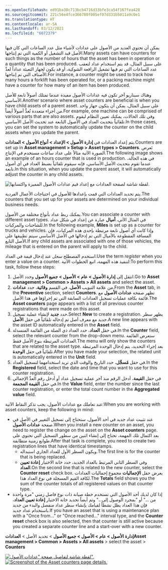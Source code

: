 ```yaml
---
ms.openlocfilehash: ed91ba38c713bcb4716d33bfe3ca54f167fea428
ms.sourcegitcommit: 221c56e4fce366780f005ef07d331b5011a9c0e1
ms.translationtype: HT
ms.contentlocale: ar-SA
ms.lasthandoff: 03/12/2021
ms.locfileid: "6072379"
---
```

<span data-ttu-id="a1102-101">يمكن أن تحتوي العديد من الأصول على عدادات لأشياء مثل عدد الساعات التي كان فيها الأصل قيد التشغيل أو الكمية التي تم إنتاجها.</span><span class="sxs-lookup"><span data-stu-id="a1102-101">Many assets can have counters for such things as the number of hours that the asset has been in operation or a quantity that has been produced.</span></span> <span data-ttu-id="a1102-102">على سبيل المثال، قد يتم استخدام عداد لتعقب عدد الساعات التي تم فيها تشغيل الرافعة الشوكية، أو قد يكون لجهاز التعبئة عداداً لعدِّ الأصناف التي تم إنتاجها.</span><span class="sxs-lookup"><span data-stu-id="a1102-102">For instance, a counter might be used to track how many hours a forklift has been operated for, or a packing machine might have a counter for how many of an item has been produced.</span></span> 

<span data-ttu-id="a1102-103">وهناك سيناريو آخر تكون فيه عدادات الأصول مفيدة عندما تمتلك أصولاً تابعة للأصل الأساسي.</span><span class="sxs-lookup"><span data-stu-id="a1102-103">Another scenario where asset counters are beneficial is when you have child assets of a parent asset.</span></span> <span data-ttu-id="a1102-104">على سبيل المثال، يمكن أن يتكون جهاز واحد من أجزاء متعددة تُعدُّ أصولاً أيضاً.</span><span class="sxs-lookup"><span data-stu-id="a1102-104">For example, one machine can be comprised of various parts that are also assets.</span></span> <span data-ttu-id="a1102-105">وفي تلك الحالات، يمكنك تعيين النظام ليقوم تلقائياً بتحديث العداد في الأصول التابعة عند تحديث الأصل الأساسي.</span><span class="sxs-lookup"><span data-stu-id="a1102-105">In those cases, you can set the system to automatically update the counter on the child assets when you update the parent.</span></span> 

<span data-ttu-id="a1102-106">يتم إعداد العدادات في **إدارة الأصول > الإعداد > أنواع الأصول > العدادات**.</span><span class="sxs-lookup"><span data-stu-id="a1102-106">Counters are set up in **Asset management > Setup > Asset types > Counters**.</span></span> <span data-ttu-id="a1102-107">تَعرض الصورة الآتية مثالاً على عداد ساعات مستخدم في الإنتاج.</span><span class="sxs-lookup"><span data-stu-id="a1102-107">The following image shows an example of an hours counter that is used in production.</span></span> <span data-ttu-id="a1102-108">في هذه الحالة، عندما تقوم بتحديث الأصل الأساسي، فإنه سيقوم تلقائياً بضبط العداد في أي أصول تابعة.</span><span class="sxs-lookup"><span data-stu-id="a1102-108">In this situation, when you update the parent asset, it will automatically adjust the counter in any child assets.</span></span> 

![لقطة شاشة لصفحة العدادات مع إعداد قيم عدادات الأصول المميزة واكتسابها.](../media/counters-ssm.png)
 
<span data-ttu-id="a1102-110">يتم تحديد العدادات التي قمت بإعدادها للأصول في احتياجات الأعمال الفردية.</span><span class="sxs-lookup"><span data-stu-id="a1102-110">The counters that you set up for your assets are determined on your individual business needs.</span></span>
 
<span data-ttu-id="a1102-111">يمكنك ربط عداد بأنواع مختلفة من الأصول.</span><span class="sxs-lookup"><span data-stu-id="a1102-111">You can associate a counter with different asset types.</span></span> <span data-ttu-id="a1102-112">في المثال الآتي، **أميال** عبارة عن إعداد في شكل عداد للشاحنات والمركبات.</span><span class="sxs-lookup"><span data-stu-id="a1102-112">In the following example, **Miles** is set up as a counter for trucks and vehicles.</span></span> <span data-ttu-id="a1102-113">وإذا كانت أي أصول تابعة مرتبطة بإحدى هذه المركبات، فإن المسافة المقطوعة بالأميال التي تم إدخالها في الأصل الأساسي سيتم تطبيقها على الأصل التابع.</span><span class="sxs-lookup"><span data-stu-id="a1102-113">If any child assets are associated with one of those vehicles, the mileage that is entered on the parent will apply to the child.</span></span> 

<span data-ttu-id="a1102-114">استخدم المصطلح *سجل* عند إدخال قيمة في العداد.</span><span class="sxs-lookup"><span data-stu-id="a1102-114">Use the term *register* when you enter a value on a counter.</span></span> <span data-ttu-id="a1102-115">لتنفيذ هذه المهمة، اتبع الخطوات الآتية:</span><span class="sxs-lookup"><span data-stu-id="a1102-115">To perform this task, follow these steps:</span></span>

1.  <span data-ttu-id="a1102-116">انتقل إلى **إدارة الأصول > عام > الأصول > جميع الأصول** وحدد الأصل.</span><span class="sxs-lookup"><span data-stu-id="a1102-116">Go to **Asset management > Common > Assets > All assets** and select the asset.</span></span>
2.  <span data-ttu-id="a1102-117">من علامة التبويب **الأصل**، في القسم **وقائية**، حدد **عدادات**.</span><span class="sxs-lookup"><span data-stu-id="a1102-117">From the **Asset** tab, in the **Preventive** section, select **Counters**.</span></span> <span data-ttu-id="a1102-118">تظهر صفحة **عدادات الأصول** مع قائمة بكافة عمليات تسجيل العدادات السابقة التي تم إجراؤها في هذا الأصل.</span><span class="sxs-lookup"><span data-stu-id="a1102-118">The **Asset counters** page appears with a list of all previous counter registrations that were made on this asset.</span></span>
3.  <span data-ttu-id="a1102-119">حدد **جديد** لإنشاء عملية تسجيل.</span><span class="sxs-lookup"><span data-stu-id="a1102-119">Select **New** to create a registration.</span></span> <span data-ttu-id="a1102-120">يظهر سطر جديد مع معرف أصل تم إدخاله تلقائياً في حقل **الأصل**.</span><span class="sxs-lookup"><span data-stu-id="a1102-120">A new line appears with the asset ID automatically entered in the **Asset** field.</span></span>
4.  <span data-ttu-id="a1102-121">في حقل **العداد**، حدد العداد ذي الصلة من القائمة المنسدلة.</span><span class="sxs-lookup"><span data-stu-id="a1102-121">In the **Counter** field, select the relevant counter from the drop-down menu.</span></span> <span data-ttu-id="a1102-122">ستعرض القائمة العدادات المرتبطة بنوع الأصل فقط.</span><span class="sxs-lookup"><span data-stu-id="a1102-122">The menu will only show the counters that are related to the asset type.</span></span> <span data-ttu-id="a1102-123">بعد إجراء التحديد، يتم إدخال الوحدة المرتبطة تلقائياً في حقل **الوحدة**.</span><span class="sxs-lookup"><span data-stu-id="a1102-123">After you have made your selection, the related unit is automatically entered in the **Unit** field.</span></span>
5.  <span data-ttu-id="a1102-124">في حقل **مُسجَّل**، حدد التاريخ والوقت الذي تريد استخدامهما لتسجيل العداد.</span><span class="sxs-lookup"><span data-stu-id="a1102-124">In the **Registered** field, select the date and time that you want to use for this counter registration.</span></span>
6.  <span data-ttu-id="a1102-125">في حقل **القيمة**، أدخل الرقم منذ آخر عملية تسجيل عداد أو أدخل رقم العدِّ الإجمالي في حقل **القيمة المجمعة**.</span><span class="sxs-lookup"><span data-stu-id="a1102-125">In the **Value** field, enter the number since the last counter registration, or enter the total count number in the **Aggregated value** field.</span></span>

<span data-ttu-id="a1102-126">عند تعاملك مع عدادات الأصول، يجب تذكر النقاط الآتية:</span><span class="sxs-lookup"><span data-stu-id="a1102-126">When you are working with asset counters, keep the following in mind:</span></span>

- <span data-ttu-id="a1102-127">عند تثبيت عداد جديد في أحد الأصول، ستحتاج إلى تسجيل التغيير في الأصل في صفحة **عدادات الأصول**.</span><span class="sxs-lookup"><span data-stu-id="a1102-127">When you install a new counter on an asset, you need to register the change on the asset on the **Asset counters** page.</span></span> <span data-ttu-id="a1102-128">بعد اكتمال تلك المهمة، تحتاج إلى إنشاء اثنين من سطور التسجيل التي تحتوي على طوابع زمنية متطابقة.</span><span class="sxs-lookup"><span data-stu-id="a1102-128">After that task is complete, you need to create two registration lines that have identical timestamps.</span></span> 
    - <span data-ttu-id="a1102-129">ويكون السطر الأول للعداد الجاري استبداله.</span><span class="sxs-lookup"><span data-stu-id="a1102-129">The first line is for the counter that is being replaced.</span></span> 
    - <span data-ttu-id="a1102-130">وفي السطر الثاني المرتبط بالعداد الجديد، حدد خانة الاختيار **إعادة تعيين العداد**.</span><span class="sxs-lookup"><span data-stu-id="a1102-130">On the second line that is related to the new counter, select the **Counter reset** check box.</span></span> <span data-ttu-id="a1102-131">يعرض حقل **الإجماليات** مجموع إجماليات العدادات لكافة القيم المسجلة في نوع العداد هذا.</span><span class="sxs-lookup"><span data-stu-id="a1102-131">The **Totals** field shows you the sum of the counter totals of all registered values on that counter type.</span></span>
- <span data-ttu-id="a1102-132">إذا كان لديك أحد الأصول التي تستخدم خطة صيانة ذات نوع فاصل زمني "مرة واحدة من ..." أو "بمجرد الوصول إلى..." وتم أيضاً تحديد خانة الاختيار **إعادة تعيين العداد**، فإن هذا العداد يظل نشطاً لقيامك بإنشاء سطر عداد منفصل والبدء من جديد باستخدام عداد جديد.</span><span class="sxs-lookup"><span data-stu-id="a1102-132">If you have an asset that is using a maintenance plan with a "Once from..." or "Once reached..." interval type, and the **Counter reset** check box is also selected, then that counter is still active because you created a separate counter line and a start-over with a new counter.</span></span>

<span data-ttu-id="a1102-133">**إدارة الأصول > عام > الأصول > جميع الأصول** > تحديد الأصل > **العدادات**</span><span class="sxs-lookup"><span data-stu-id="a1102-133">**Asset management > Common > Assets > All assets** > select the asset > **Counters**</span></span>

<span data-ttu-id="a1102-134">[![لقطة شاشة لتفاصيل صفحة "عدادات الأصول".](../media/asset-counters-ss.png)](../media/asset-counters-ss.png#lightbox)</span><span class="sxs-lookup"><span data-stu-id="a1102-134">[![Screenshot of the Asset counters page details.](../media/asset-counters-ss.png)](../media/asset-counters-ss.png#lightbox)</span></span>